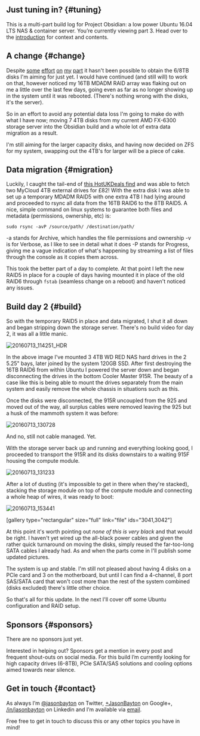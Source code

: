 <!---
title: "Part 3 – Project Obsidian: A change, data migration day 1 and build day 2"
date: "2016-07-13"
categories:
  - "projects"
tags:
  - "build"
  - "linux"
  - "lxd"
  - "nas"
  - "obsidian"
  - "pc"
  - "server"
  - "ubuntu"
  - "zfs"
--->

## Just tuning in? {#tuning}

This is a multi-part build log for Project Obsidian: a low power Ubuntu 16.04 LTS NAS & container server. You’re currently viewing part 3. Head over to the [introduction](/2016/06/part-0-project-obsidian-nas-app-server-build/) for context and contents.

## A change {#change}

Despite [some](https://twitter.com/JasonBayton/status/751057827712630784) [effort](https://twitter.com/JasonBayton/status/747431921408344064) [on](https://twitter.com/JasonBayton/status/751763564407455744) [my](https://www.facebook.com/bayton.org/posts/1665228143800954) [part](https://twitter.com/JasonBayton/status/753227982152593410) it hasn't been possible to obtain the 6/8TB disks I'm aiming for just yet. I would have continued (and still will) to work on that, however noticed my 16TB MDADM RAID array was flaking out on me a little over the last few days, going even as far as no longer showing up in the system until it was rebooted. (There's nothing wrong with the disks, it's the server).

So in an effort to avoid any potential data loss I'm going to make do with what I have now; moving 7 4TB disks from my current AMD FX-6300 storage server into the Obsidian build and a whole lot of extra data migration as a result.

I'm still aiming for the larger capacity disks, and having now decided on ZFS for my system, swapping out the 4TB's for larger will be a piece of cake.

## Data migration {#migration}

Luckily, I caught the tail-end of [this HotUKDeals find](http://www.hotukdeals.com/deals/wd-cloud-4tb-nas-drive-instore-41-tesco-2472274) and was able to fetch two MyCloud 4TB external drives for £82! With the extra disk I was able to set up a temporary MDADM RAID5 with one extra 4TB I had lying around and proceeded to rsync all data from the 16TB RAID6 to the 8TB RAID5. A nice, simple command on linux systems to guarantee both files and metadata (permissions, ownership, etc) is:

`sudo rsync -avP /source/path/ /destination/path/`

\-a stands for Archive, which handles the file permissions and ownership -v is for Verbose, as I like to see in detail what it does -P stands for Progress, giving me a vague indication of what's happening by streaming a list of files through the console as it copies them across.

This took the better part of a day to complete. At that point I left the new RAID5 in place for a couple of days having mounted it in place of the old RAID6 through `fstab` (seamless change on a reboot) and haven't noticed any issues.

## Build day 2 {#build}

So with the temporary RAID5 in place and data migrated, I shut it all down and began stripping down the storage server. There's no build video for day 2, it was all a little manic.

![20160713_114251_HDR](/wp-content/uploads/2016/07/20160713_114251_HDR-e1468419744237-1227x1500.jpg)

In the above image I've mounted 3 4TB WD RED NAS hard drives in the 2 5.25" bays, later joined by the system 120GB SSD. After first destroying the 16TB RAID6 from within Ubuntu I powered the server down and began disconnecting the drives in the bottom Cooler Master 915R. The beauty of a case like this is being able to mount the drives separately from the main system and easily remove the whole chassis in situations such as this.

Once the disks were disconnected, the 915R uncoupled from the 925 and moved out of the way, all surplus cables were removed leaving the 925 but a husk of the mammoth system it was before:

![20160713_130728](/wp-content/uploads/2016/07/20160713_130728-e1468420061922-1430x1500.jpg)

And no, still not cable managed. Yet.

With the storage server back up and running and everything looking good, I proceeded to transport the 915R and its disks downstairs to a waiting 915F housing the compute module.

![20160713_131233](/wp-content/uploads/2016/07/20160713_131233-1500x844.jpg)

After a lot of dusting (it's impossible to get in there when they're stacked), stacking the storage module on top of the compute module and connecting a whole heap of wires, it was ready to boot:

![20160713_153441](/wp-content/uploads/2016/07/20160713_153441-1500x844.jpg)

\[gallery type="rectangular" size="full" link="file" ids="3041,3042"\]

At this point it's worth pointing out _none of this is very black_ and that would be right. I haven't yet wired up the all-black power cables and given the rather quick turnaround on moving the disks, simply reused the far-too-long SATA cables I already had. As and when the parts come in I'll publish some updated pictures.

The system is up and stable. I'm still not pleased about having 4 disks on a PCIe card and 3 on the motherboard, but until I can find a 4-channel, 8 port SAS/SATA card that won't cost more than the rest of the system combined (disks excluded) there's little other choice.

So that's all for this update. In the next I'll cover off some Ubuntu configuration and RAID setup.

## Sponsors {#sponsors}

There are no sponsors just yet.

Interested in helping out? Sponsors get a mention in every post and frequent shout-outs on social media. For this build I’m currently looking for high capacity drives (6-8TB), PCIe SATA/SAS solutions and cooling options aimed towards near silence.

## Get in touch {#contact}

As always I’m [@jasonbayton](https://twitter.com/jasonbayton) on Twitter, [+JasonBayton](https://twitter.com/jasonbayton) on Google+, [/in/jasonbayton](https://linkedin.com/in/jasonbayton) on Linkedin and I’m available via [email](mailto:jason@bayton.org).

Free free to get in touch to discuss this or any other topics you have in mind!
